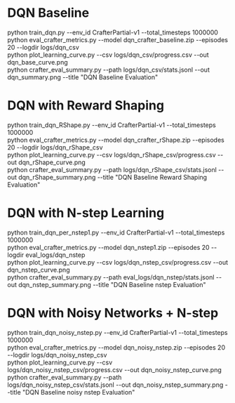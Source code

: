 
# DQN Baseline
python train_dqn.py --env_id CrafterPartial-v1 --total_timesteps 1000000 \
python eval_crafter_metrics.py --model dqn_crafter_baseline.zip --episodes 20 --logdir logs/dqn_csv \
python plot_learning_curve.py --csv logs/dqn_csv/progress.csv --out dqn_base_curve.png \
python crafter_eval_summary.py --path logs/dqn_csv/stats.jsonl --out dqn_summary.png --title "DQN Baseline Evaluation"

# DQN with Reward Shaping
python train_dqn_RShape.py --env_id CrafterPartial-v1 --total_timesteps 1000000 \
python eval_crafter_metrics.py --model dqn_crafter_rShape.zip --episodes 20 --logdir logs/dqn_rShape_csv \
python plot_learning_curve.py --csv logs/dqn_rShape_csv/progress.csv --out dqn_rShape_curve.png \
python crafter_eval_summary.py --path logs/dqn_rShape_csv/stats.jsonl --out dqn_rShape_summary.png --title "DQN Baseline Reward Shaping Evaluation"

# DQN with N-step Learning
python train_dqn_per_nstep1.py --env_id CrafterPartial-v1 --total_timesteps 1000000 \
python eval_crafter_metrics.py --model dqn_nstep1.zip --episodes 20 --logdir eval_logs/dqn_nstep \
python plot_learning_curve.py --csv logs/dqn_nstep_csv/progress.csv --out dqn_nstep_curve.png \
python crafter_eval_summary.py --path eval_logs/dqn_nstep/stats.jsonl --out dqn_nstep_summary.png --title "DQN Baseline nstep Evaluation"

# DQN with Noisy Networks + N-step
python train_dqn_noisy_nstep.py --env_id CrafterPartial-v1 --total_timesteps 1000000 \
python eval_crafter_metrics.py --model dqn_noisy_nstep.zip --episodes 20 --logdir logs/dqn_noisy_nstep_csv \
python plot_learning_curve.py --csv logs/dqn_noisy_nstep_csv/progress.csv --out dqn_noisy_nstep_curve.png \
python crafter_eval_summary.py --path logs/dqn_noisy_nstep_csv/stats.jsonl --out dqn_noisy_nstep_summary.png --title "DQN Baseline noisy nstep Evaluation"
